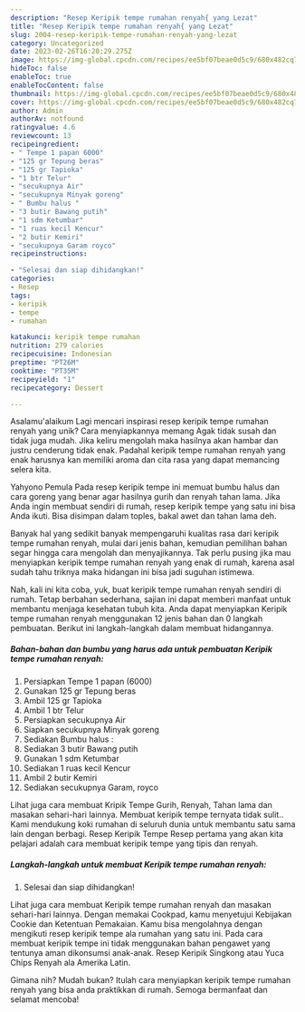 ```yaml
---
description: "Resep Keripik tempe rumahan renyah{ yang Lezat"
title: "Resep Keripik tempe rumahan renyah{ yang Lezat"
slug: 2004-resep-keripik-tempe-rumahan-renyah-yang-lezat
category: Uncategorized
date: 2023-02-26T16:20:29.275Z
image: https://img-global.cpcdn.com/recipes/ee5bf07beae0d5c9/680x482cq70/keripik-tempe-rumahan-renyah-foto-resep-utama.jpg
hideToc: false
enableToc: true
enableTocContent: false
thumbnail: https://img-global.cpcdn.com/recipes/ee5bf07beae0d5c9/680x482cq70/keripik-tempe-rumahan-renyah-foto-resep-utama.jpg
cover: https://img-global.cpcdn.com/recipes/ee5bf07beae0d5c9/680x482cq70/keripik-tempe-rumahan-renyah-foto-resep-utama.jpg
author: Admin
authorAv: notfound
ratingvalue: 4.6
reviewcount: 13
recipeingredient:
- " Tempe 1 papan 6000"
- "125 gr Tepung beras"
- "125 gr Tapioka"
- "1 btr Telur"
- "secukupnya Air"
- "secukupnya Minyak goreng"
- " Bumbu halus "
- "3 butir Bawang putih"
- "1 sdm Ketumbar"
- "1 ruas kecil Kencur"
- "2 butir Kemiri"
- "secukupnya Garam royco"
recipeinstructions:

- "Selesai dan siap dihidangkan!"
categories:
- Resep
tags:
- keripik
- tempe
- rumahan

katakunci: keripik tempe rumahan 
nutrition: 279 calories
recipecuisine: Indonesian
preptime: "PT26M"
cooktime: "PT35M"
recipeyield: "1"
recipecategory: Dessert

---
```



Asalamu'alaikum Lagi mencari inspirasi resep keripik tempe rumahan renyah yang unik? Cara menyiapkannya memang Agak tidak susah dan tidak juga mudah. Jika keliru mengolah maka hasilnya akan hambar dan justru cenderung tidak enak. Padahal keripik tempe rumahan renyah yang enak harusnya kan memiliki aroma dan cita rasa yang dapat memancing selera kita.


Yahyono Pemula Pada resep keripik tempe ini memuat bumbu halus dan cara goreng yang benar agar hasilnya gurih dan renyah tahan lama. Jika Anda ingin membuat sendiri di rumah, resep keripik tempe yang satu ini bisa Anda ikuti. Bisa disimpan dalam toples, bakal awet dan tahan lama deh.

Banyak hal yang sedikit banyak mempengaruhi kualitas rasa dari keripik tempe rumahan renyah, mulai dari jenis bahan, kemudian pemilihan bahan segar hingga cara mengolah dan menyajikannya. Tak perlu pusing jika mau menyiapkan keripik tempe rumahan renyah yang enak di rumah, karena asal sudah tahu triknya maka hidangan ini bisa jadi suguhan istimewa.


Nah, kali ini kita coba, yuk, buat keripik tempe rumahan renyah sendiri di rumah. Tetap berbahan sederhana, sajian ini dapat memberi manfaat untuk membantu menjaga kesehatan tubuh kita. Anda dapat menyiapkan Keripik tempe rumahan renyah menggunakan 12 jenis bahan dan 0 langkah pembuatan. Berikut ini langkah-langkah dalam membuat hidangannya.

<!--inarticleads1-->

##### Bahan-bahan dan bumbu yang harus ada untuk pembuatan Keripik tempe rumahan renyah:

1. Persiapkan  Tempe 1 papan (6000)
1. Gunakan 125 gr Tepung beras
1. Ambil 125 gr Tapioka
1. Ambil 1 btr Telur
1. Persiapkan secukupnya Air
1. Siapkan secukupnya Minyak goreng
1. Sediakan  Bumbu halus :
1. Sediakan 3 butir Bawang putih
1. Gunakan 1 sdm Ketumbar
1. Sediakan 1 ruas kecil Kencur
1. Ambil 2 butir Kemiri
1. Sediakan secukupnya Garam, royco


Lihat juga cara membuat Kripik Tempe Gurih, Renyah, Tahan lama dan masakan sehari-hari lainnya. Membuat keripik tempe ternyata tidak sulit.. Kami mendukung koki rumahan di seluruh dunia untuk membantu satu sama lain dengan berbagi. Resep Keripik Tempe Resep pertama yang akan kita pelajari adalah cara membuat keripik tempe yang tipis dan renyah. 

<!--inarticleads2-->

##### Langkah-langkah untuk membuat Keripik tempe rumahan renyah:


1. Selesai dan siap dihidangkan!

Lihat juga cara membuat Keripik tempe rumahan renyah dan masakan sehari-hari lainnya. Dengan memakai Cookpad, kamu menyetujui Kebijakan Cookie dan Ketentuan Pemakaian. Kamu bisa mengolahnya dengan mengikuti resep keripik tempe ala rumahan yang satu ini. Pada cara membuat keripik tempe ini tidak menggunakan bahan pengawet yang tentunya aman dikonsumsi anak-anak. Resep Keripik Singkong atau Yuca Chips Renyah ala Amerika Latin. 

Gimana nih? Mudah bukan? Itulah cara menyiapkan keripik tempe rumahan renyah yang bisa anda praktikkan di rumah. Semoga bermanfaat dan selamat mencoba!
